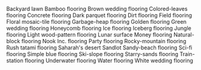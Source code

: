Backyard lawn
Bamboo flooring
Brown wedding flooring
Colored-leaves flooring
Concrete flooring
Dark parquet flooring
Dirt flooring
Field flooring
Floral mosaic-tile flooring
Garbage-heap flooring
Golden flooring
Green wedding flooring
Honeycomb flooring
Ice flooring
Iceberg flooring
Jungle flooring
Light wood-pattern flooring
Lunar surface
Money flooring
Natural-block flooring
Nook Inc. flooring
Party flooring
Rocky-mountain flooring
Rush tatami flooring
Saharah's desert
Sandlot
Sandy-beach flooring
Sci-fi flooring
Simple blue flooring
Ski-slope flooring
Starry-sands flooring
Train-station flooring
Underwater flooring
Water flooring
White wedding flooring

